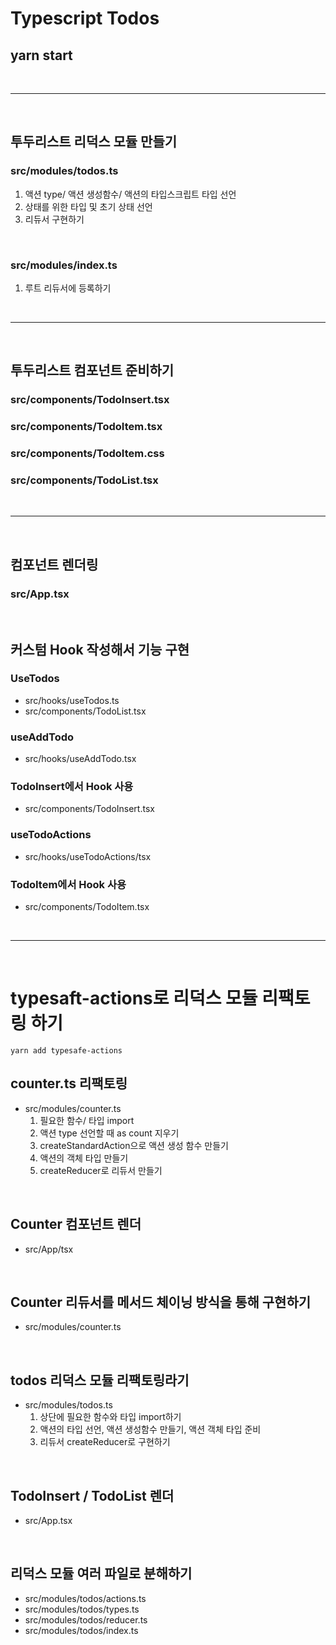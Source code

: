 # Typescript Todos

## yarn start

<br/>

---

<br/>

## 투두리스트 리덕스 모듈 만들기

### src/modules/todos.ts

1. 액션 type/ 액션 생성함수/ 액션의 타입스크립트 타입 선언
2. 상태를 위한 타입 및 초기 상태 선언
3. 리듀서 구현하기

<br/>

### src/modules/index.ts

1. 루트 리듀서에 등록하기

<br/>

---

<br/>

## 투두리스트 컴포넌트 준비하기

### src/components/TodoInsert.tsx

### src/components/TodoItem.tsx

### src/components/TodoItem.css

### src/components/TodoList.tsx

<br/>

---

<br/>

## 컴포넌트 렌더링

### src/App.tsx

<br/>

## 커스텀 Hook 작성해서 기능 구현

### UseTodos

- src/hooks/useTodos.ts
- src/components/TodoList.tsx

### useAddTodo

- src/hooks/useAddTodo.tsx

### TodoInsert에서 Hook 사용

- src/components/TodoInsert.tsx

### useTodoActions

- src/hooks/useTodoActions/tsx

### TodoItem에서 Hook 사용

- src/components/TodoItem.tsx

<br/>

---

<br/>

# typesaft-actions로 리덕스 모듈 리팩토링 하기

```
yarn add typesafe-actions
```

## counter.ts 리팩토링

- src/modules/counter.ts
  1. 필요한 함수/ 타입 import
  2. 액션 type 선언할 때 as count 지우기
  3. createStandardAction으로 액션 생성 함수 만들기
  4. 액션의 객체 타입 만들기
  5. createReducer로 리듀서 만들기

<br/>

## Counter 컴포넌트 렌더

- src/App/tsx

<br/>

## Counter 리듀서를 메서드 체이닝 방식을 통해 구현하기

- src/modules/counter.ts

<br/>

## todos 리덕스 모듈 리팩토링라기

- src/modules/todos.ts
  1. 상단에 필요한 함수와 타입 import하기
  2. 액션의 타입 선언, 액션 생성함수 만들기, 액션 객체 타입 준비
  3. 리듀서 createReducer로 구현하기

<br/>

## TodoInsert / TodoList 렌더

- src/App.tsx

<br/>

## 리덕스 모듈 여러 파일로 분해하기

- src/modules/todos/actions.ts
- src/modules/todos/types.ts
- src/modules/todos/reducer.ts
- src/modules/todos/index.ts
